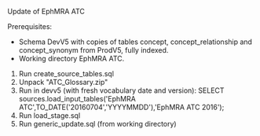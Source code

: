Update of EphMRA ATC

Prerequisites:
- Schema DevV5 with copies of tables concept, concept_relationship and concept_synonym from ProdV5, fully indexed.
- Working directory EphMRA ATC.

1. Run create_source_tables.sql
2. Unpack "ATC_Glossary.zip"
3. Run in devv5 (with fresh vocabulary date and version): SELECT sources.load_input_tables('EphMRA ATC',TO_DATE('20160704','YYYYMMDD'),'EphMRA ATC 2016');
4. Run load_stage.sql
5. Run generic_update.sql (from working directory)